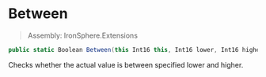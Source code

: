 ﻿

# Between

> Assembly: IronSphere.Extensions

```csharp
public static Boolean Between(this Int16 this, Int16 lower, Int16 higher)
```

Checks whether the actual value is between specified lower and higher.

 